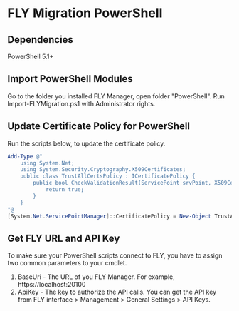 # FLY Migration PowerShell

## Dependencies
PowerShell 5.1+

## Import PowerShell Modules
Go to the folder you installed FLY Manager, open folder "PowerShell".
Run Import-FLYMigration.ps1 with Administrator rights.

## Update Certificate Policy for PowerShell
Run the scripts below, to update the certificate policy.

```powershell
Add-Type @"
    using System.Net;
    using System.Security.Cryptography.X509Certificates;
    public class TrustAllCertsPolicy : ICertificatePolicy {
        public bool CheckValidationResult(ServicePoint srvPoint, X509Certificate certificate, WebRequest request, int certificateProblem) {
            return true;
        }
    }
"@
[System.Net.ServicePointManager]::CertificatePolicy = New-Object TrustAllCertsPolicy
```

## Get FLY URL and API Key
To make sure your PowerShell scripts connect to FLY, you have to assign two common parameters to your cmdlet.
1. BaseUri - The URL of you FLY Manager. For example, https://localhost:20100
2. ApiKey - The key to authorize the API calls. You can get the API key from FLY interface > Management > General Settings > API Keys.

